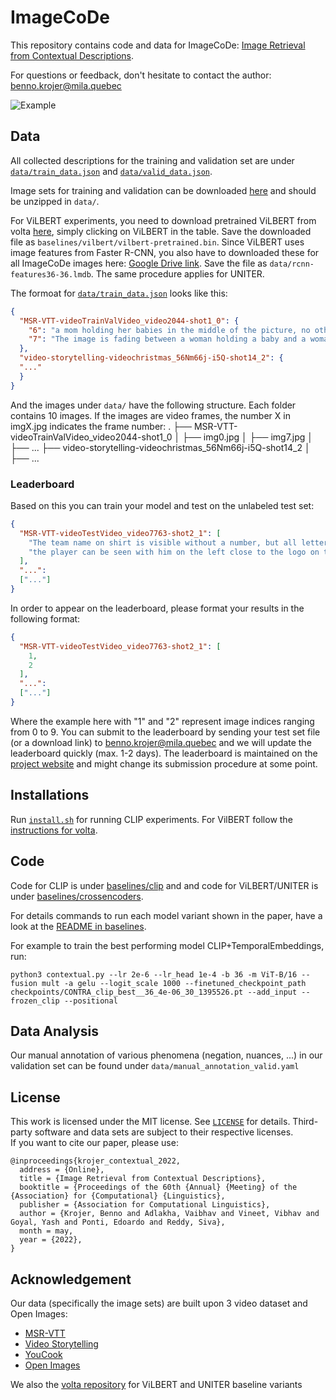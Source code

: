 # ImageCoDe
This repository contains code and data for ImageCoDe: [Image Retrieval from Contextual Descriptions](https://openreview.net/forum?id=ObaBB7DvM4).

For questions or feedback, don't hesitate to contact the author: benno.krojer@mila.quebec

![Example](https://github.com/BennoKrojer/ImageCoDe/blob/main/example.png?raw=true)

## Data
All collected descriptions for the training and validation set are under [`data/train_data.json`](data/train_data.json) and [`data/valid_data.json`](data/valid_data.json).

Image sets for training and validation can be downloaded [here](https://drive.google.com/file/d/1DpZHH_Y-YstTAJD3ggRZEZ-15kLQohCV/view?usp=sharing) and should be unzipped in `data/`.

For ViLBERT experiments, you need to download pretrained ViLBERT from volta [here](https://github.com/e-bug/volta/blob/main/MODELS.md), simply clicking on ViLBERT in the table. Save the downloaded file as `baselines/vilbert/vilbert-pretrained.bin`.
Since ViLBERT uses image features from Faster R-CNN, you also have to downloaded these for all ImageCoDe images here: [Google Drive link](https://drive.google.com/drive/folders/1Gm22SlCM1V63oZIVS0riqWlySL_g5DJc?usp=sharing). Save the file as `data/rcnn-features36-36.lmdb`.
The same procedure applies for UNITER.

The formoat for [`data/train_data.json`](data/train_data.json) looks like this:

```json
{
  "MSR-VTT-videoTrainValVideo_video2044-shot1_0": {
    "6": "a mom holding her babies in the middle of the picture, no other image intervenes with the image.",
    "7": "The image is fading between a woman holding a baby and a woman sitting with a red background. The hands of the woman sitting aren't visible."
  },
  "video-storytelling-videochristmas_56Nm66j-i5Q-shot14_2": {
  "..."
  }
}
```
And the images under `data/` have the following structure. Each folder contains 10 images. If the images are video frames, the number X in imgX.jpg indicates the frame number:
  .
  ├── MSR-VTT-videoTrainValVideo_video2044-shot1_0
      │   ├── img0.jpg
      │   ├── img7.jpg
      │   ├── ...
  ├── video-storytelling-videochristmas_56Nm66j-i5Q-shot14_2
      │   ├── ...

### Leaderboard

Based on this you can train your model and test on the unlabeled test set:
```json
{
  "MSR-VTT-videoTestVideo_video7763-shot2_1": [
    "The team name on shirt is visible without a number, but all letters can be seen for team name.",
    "the player can be seen with him on the left close to the logo on the pitch on the right and can be clearly seen"
  ],
  "...":
  ["..."]
}
```

In order to appear on the leaderboard, please format your results in the following format:
```json
{
  "MSR-VTT-videoTestVideo_video7763-shot2_1": [
    1,
    2
  ],
  "...":
  ["..."]
}
```
Where the example here with "1" and "2" represent image indices ranging from 0 to 9.
You can submit to the leaderboard by sending your test set file (or a download link) to benno.krojer@mila.quebec and we will update the leaderboard quickly (max. 1-2 days).
The leaderboard is maintained on the [project website](https://mcgill-nlp.github.io/imagecode/) and might change its submission procedure at some point.

## Installations

Run [`install.sh`](install.sh) for running CLIP experiments.
For VilBERT follow the [instructions for volta](https://github.com/e-bug/volta#repository-setup). 

## Code

Code for CLIP is under [baselines/clip](https://github.com/BennoKrojer/ImageCoDe/tree/main/baselines/clip) and and code for ViLBERT/UNITER is under [baselines/crossencoders](https://github.com/BennoKrojer/ImageCoDe/tree/main/baselines/crossencoders).

For details commands to run each model variant shown in the paper, have a look at the [README in baselines](https://github.com/BennoKrojer/ImageCoDe/tree/main/baselines).

For example to train the best performing model CLIP+TemporalEmbeddings, run:

`python3 contextual.py --lr 2e-6 --lr_head 1e-4 -b 36 -m ViT-B/16 --fusion mult -a gelu --logit_scale 1000 --finetuned_checkpoint_path checkpoints/CONTRA_clip_best__36_4e-06_30_1395526.pt --add_input --frozen_clip --positional`

## Data Analysis

Our manual annotation of various phenomena (negation, nuances, ...) in our validation set can be found under `data/manual_annotation_valid.yaml`

## License

This work is licensed under the MIT license. See [`LICENSE`](LICENSE) for details. 
Third-party software and data sets are subject to their respective licenses. <br>
If you want to cite our paper, please use:
```
@inproceedings{krojer_contextual_2022,
  address = {Online},
  title = {Image Retrieval from Contextual Descriptions},
  booktitle = {Proceedings of the 60th {Annual} {Meeting} of the {Association} for {Computational} {Linguistics},
  publisher = {Association for Computational Linguistics},
  author = {Krojer, Benno and Adlakha, Vaibhav and Vineet, Vibhav and Goyal, Yash and Ponti, Edoardo and Reddy, Siva},
  month = may,
  year = {2022},
}
```

## Acknowledgement
Our data (specifically the image sets) are built upon 3 video dataset and Open Images:
- [MSR-VTT](https://www.microsoft.com/en-us/research/publication/msr-vtt-a-large-video-description-dataset-for-bridging-video-and-language/)
- [Video Storytelling](https://zenodo.org/record/2383739#.Yizc2Iz0nUR)
- [YouCook](https://web.eecs.umich.edu/~jjcorso/r/youcook/)
- [Open Images](https://storage.googleapis.com/openimages/web/index.html)

We also the [volta repository](https://github.com/e-bug/volta) for ViLBERT and UNITER baseline variants
